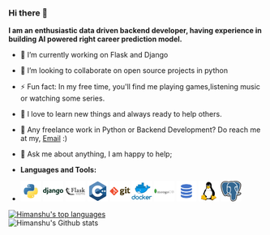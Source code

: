 
### Hi there 👋

**I am an enthusiastic data driven backend developer,  having experience in building AI powered right career prediction model.**



- 🔭 I’m currently working on Flask and Django
- 👯 I’m looking to collaborate on open source projects in python
- ⚡ Fun fact: In my free time, you'll find me playing games,listening music or watching some series.
- 💬 I love to learn new things and always ready to help others.

- 💼 Any freelance work in Python or Backend Development? Do reach me at my, [Email](mailto:sagarhimanshu355@gmail.com) :)
- 💬 Ask me about anything, I am happy to help;

- **Languages and Tools:**  

- <code><img height="40" src="https://raw.githubusercontent.com/github/explore/80688e429a7d4ef2fca1e82350fe8e3517d3494d/topics/python/python.png"></code>
<code><img height="40" src="https://raw.githubusercontent.com/github/explore/80688e429a7d4ef2fca1e82350fe8e3517d3494d/topics/django/django.png"></code>
<code><img height="40" src="https://raw.githubusercontent.com/github/explore/80688e429a7d4ef2fca1e82350fe8e3517d3494d/topics/flask/flask.png"></code>
<code><img height="40" src="https://raw.githubusercontent.com/github/explore/80688e429a7d4ef2fca1e82350fe8e3517d3494d/topics/cpp/cpp.png"></code>
<code><img height="40" src="https://raw.githubusercontent.com/github/explore/80688e429a7d4ef2fca1e82350fe8e3517d3494d/topics/git/git.png"></code>
<code><img height="40" src="https://raw.githubusercontent.com/github/explore/80688e429a7d4ef2fca1e82350fe8e3517d3494d/topics/docker/docker.png"></code>
<code><img height="40" src="https://raw.githubusercontent.com/github/explore/80688e429a7d4ef2fca1e82350fe8e3517d3494d/topics/mongodb/mongodb.png"></code>
<code><img height="40" src="https://raw.githubusercontent.com/github/explore/80688e429a7d4ef2fca1e82350fe8e3517d3494d/topics/sql/sql.png"></code>
<code><img height="40" src="https://raw.githubusercontent.com/github/explore/80688e429a7d4ef2fca1e82350fe8e3517d3494d/topics/linux/linux.png"></code>
<code><img height="40" src="https://raw.githubusercontent.com/github/explore/80688e429a7d4ef2fca1e82350fe8e3517d3494d/topics/postgresql/postgresql.png"></code>

[![Himanshu's top languages](https://github-readme-stats.vercel.app/api/top-langs/?username=himanshu-sagar&langs_count=3&hide=javascript&theme=blue-green)](https://github.com/himanshu-sagar/github-readme-stats)                      
<img src="https://github-readme-stats.vercel.app/api?username=himanshu-sagar&show_icons=true&theme=dracula&count_private=true&hide=issues,contribs&include_all_commits=true" alt="Himanshu's Github stats" />



<!--
📈 my github stats

<p align="center"> <img src="https://github-readme-stats.vercel.app/api?username=himanshu-sagar&show_icons=true&theme=gotham" alt="sagar" />

![](https://visitor-badge.glitch.me/badge?page_id=himanshu-sagar.himanshu-sagar)
-->
